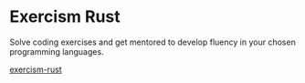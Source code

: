 # Exercism Rust

Solve coding exercises and get mentored to develop fluency in your chosen programming languages.

[exercism-rust](https://exercism.org/tracks/rust)